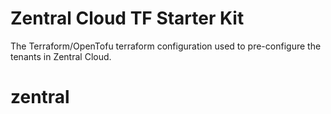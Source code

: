 # Zentral Cloud TF Starter Kit

The Terraform/OpenTofu terraform configuration used to pre-configure the tenants in Zentral Cloud.
# zentral
